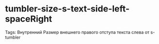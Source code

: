 # tumbler-size-s-text-side-left-spaceRight

Tags: Внутренний Размер внешнего правого отступа текста слева от s-tumbler